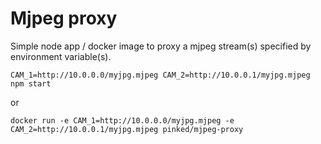# Mjpeg proxy
Simple node app / docker image to proxy a mjpeg stream(s) specified by environment variable(s).

`CAM_1=http://10.0.0.0/myjpg.mjpeg CAM_2=http://10.0.0.1/myjpg.mjpeg npm start`

or

`docker run -e CAM_1=http://10.0.0.0/myjpg.mjpeg -e CAM_2=http://10.0.0.1/myjpg.mjpeg pinked/mjpeg-proxy`
